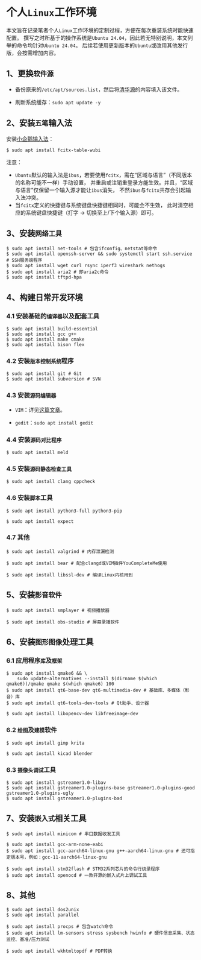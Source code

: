 <meta http-equiv="Content-Type" content="text/html; charset=utf-8" />
<base target="_blank" />

# 个人`Linux`工作环境

本文旨在记录笔者个人`Linux`工作环境的定制过程，方便在每次重装系统时能快速配置。
撰写之时所基于的操作系统是`Ubuntu 24.04`，因此若无特别说明，本文列举的命令均针对`Ubuntu 24.04`。
后续若使用更新版本的`Ubuntu`或改用其他发行版，会按需增加内容。

## 1、更换`软件源`

* 备份原来的`/etc/apt/sources.list`，然后将[清华源](https://mirror.tuna.tsinghua.edu.cn/help/ubuntu/)的内容填入该文件。

* 刷新系统缓存：`sudo apt update -y`

## 2、安装`五笔`输入法

安装[小企鹅输入法](https://fcitx-im.org/wiki/Fcitx_5/zh-cn)：

````
$ sudo apt install fcitx-table-wubi
````

注意：
* `Ubuntu`默认的输入法是`ibus`，若要使用`fcitx`，需在“区域与语言”（不同版本的名称可能不一样）手动设置，
并重启或注销重登录方能生效。并且，“区域与语言”仅保留一个输入源才能让`ibus`消失，
不然`ibus`与`fcitx`共存会引起输入法冲突。
* 当`fcitx`定义的快捷键与系统键盘快捷键相同时，可能会不生效，
此时清空相应的系统键盘快捷键（打字 -> 切换至上/下个输入源）即可。

## 3、安装`网络工具`

````
$ sudo apt install net-tools # 包含ifconfig、netstat等命令
$ sudo apt install openssh-server && sudo systemctl start ssh.service # SSH服务端程序
$ sudo apt install wget curl rsync iperf3 wireshark nethogs
$ sudo apt install aria2 # 即aria2c命令
$ sudo apt install tftpd-hpa
````

## 4、构建**日常开发环境**

### 4.1 安装基础的`编译器`以及配套工具

````
$ sudo apt install build-essential
$ sudo apt install gcc g++
$ sudo apt install make cmake
$ sudo apt install bison flex
````

### 4.2 安装`版本控制系统`程序

````
$ sudo apt install git # Git
$ sudo apt install subversion # SVN
````

### 4.3 安装`源码编辑器`

* `VIM`：详见[这篇文章](https://foofoodamon.github.io/懒人VIM技巧.html)。

* `gedit`：`sudo apt install gedit`

### 4.4 安装`源码对比程序`

````
$ sudo apt install meld
````

### 4.5 安装`源码静态检查工具`

````
$ sudo apt install clang cppcheck
````

### 4.6 安装`脚本`工具

````
$ sudo apt install python3-full python3-pip

$ sudo apt install expect
````

### 4.7 其他

````
$ sudo apt install valgrind # 内存泄漏检测

$ sudo apt install bear # 配合clangd或VIM插件YouCompleteMe使用

$ sudo apt install libssl-dev # 编译Linux内核用到
````

## 5、安装`影音软件`

````
$ sudo apt install smplayer # 视频播放器

$ sudo apt install obs-studio # 屏幕录播软件
````

## 6、安装`图形图像`处理工具

### 6.1 应用程序`库`及`框架`

````
$ sudo apt install qmake6 && \
    sudo update-alternatives --install $(dirname $(which qmake6))/qmake qmake $(which qmake6) 100
$ sudo apt install qt6-base-dev qt6-multimedia-dev # 基础库、多媒体（影音）库
$ sudo apt install qt6-tools-dev-tools # Qt助手、设计器

$ sudo apt install libopencv-dev libfreeimage-dev
````

### 6.2 `绘图`及`建模`软件

````
$ sudo apt install gimp krita

$ sudo apt install kicad blender
````

### 6.3 `摄像头调试`工具

````
$ sudo apt install gstreamer1.0-libav
$ sudo apt install gstreamer1.0-plugins-base gstreamer1.0-plugins-good gstreamer1.0-plugins-ugly
$ sudo apt install gstreamer1.0-plugins-bad
````

## 7、安装`嵌入式`相关工具

````
$ sudo apt install minicom # 串口数据收发工具

$ sudo apt install gcc-arm-none-eabi
$ sudo apt install gcc-aarch64-linux-gnu g++-aarch64-linux-gnu # 还可指定版本号，例如：gcc-11-aarch64-linux-gnu

$ sudo apt install stm32flash # STM32系列芯片的命令行烧录程序
$ sudo apt install openocd # 一款开源的嵌入式片上调试工具
````

## 8、其他

````
$ sudo apt install dos2unix
$ sudo apt install parallel

$ sudo apt install procps # 包含watch命令
$ sudo apt install lm-sensors stress sysbench hwinfo # 硬件信息采集、状态监控、基准/压力测试

$ sudo apt install wkhtmltopdf # PDF转换
````

